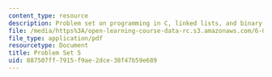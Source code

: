 ```yaml
---
content_type: resource
description: Problem set on programming in C, linked lists, and binary trees.
file: /media/https%3A/open-learning-course-data-rc.s3.amazonaws.com/6-087-practical-programming-in-c-january-iap-2010/887507ff7915f9ae2dce38f47b59e689_MIT6_087IAP10_assn05.pdf
file_type: application/pdf
resourcetype: Document
title: Problem Set 5
uid: 887507ff-7915-f9ae-2dce-38f47b59e689
---
```

